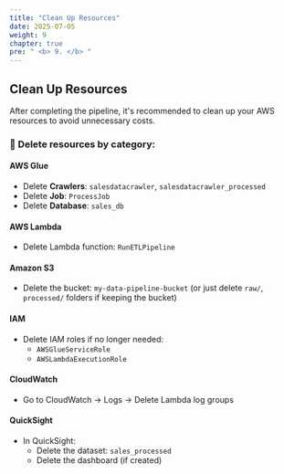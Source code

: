 ```yaml
---
title: "Clean Up Resources"
date: 2025-07-05
weight: 9
chapter: true
pre: " <b> 9. </b> "
---
```


## Clean Up Resources

After completing the pipeline, it's recommended to clean up your AWS resources to avoid unnecessary costs.

### 🧹 Delete resources by category:

#### AWS Glue
- Delete **Crawlers**: `salesdatacrawler`, `salesdatacrawler_processed`
- Delete **Job**: `ProcessJob`
- Delete **Database**: `sales_db`

#### AWS Lambda
- Delete Lambda function: `RunETLPipeline`

#### Amazon S3
- Delete the bucket: `my-data-pipeline-bucket` (or just delete `raw/`, `processed/` folders if keeping the bucket)

#### IAM
- Delete IAM roles if no longer needed:
  - `AWSGlueServiceRole`
  - `AWSLambdaExecutionRole`

#### CloudWatch
- Go to CloudWatch → Logs → Delete Lambda log groups

#### QuickSight
- In QuickSight:
  - Delete the dataset: `sales_processed`
  - Delete the dashboard (if created)
